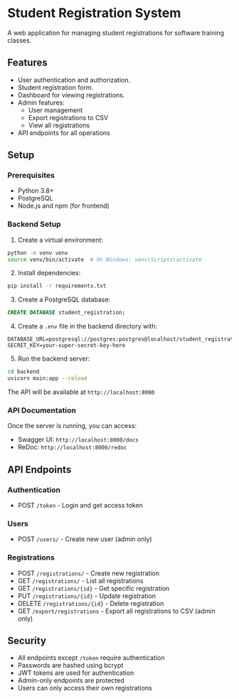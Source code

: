 # Student Registration System

A web application for managing student registrations for software training classes.

## Features

- User authentication and authorization.
- Student registration form.
- Dashboard for viewing registrations.
- Admin features:
  - User management
  - Export registrations to CSV
  - View all registrations
- API endpoints for all operations

## Setup

### Prerequisites

- Python 3.8+
- PostgreSQL
- Node.js and npm (for frontend)

### Backend Setup

1. Create a virtual environment:
```bash
python -m venv venv
source venv/bin/activate  # On Windows: venv\Scripts\activate
```

2. Install dependencies:
```bash
pip install -r requirements.txt
```

3. Create a PostgreSQL database:
```sql
CREATE DATABASE student_registration;
```

4. Create a `.env` file in the backend directory with:
```
DATABASE_URL=postgresql://postgres:postgres@localhost/student_registration
SECRET_KEY=your-super-secret-key-here
```

5. Run the backend server:
```bash
cd backend
uvicorn main:app --reload
```

The API will be available at `http://localhost:8000`

### API Documentation

Once the server is running, you can access:
- Swagger UI: `http://localhost:8000/docs`
- ReDoc: `http://localhost:8000/redoc`

## API Endpoints

### Authentication
- POST `/token` - Login and get access token

### Users
- POST `/users/` - Create new user (admin only)

### Registrations
- POST `/registrations/` - Create new registration
- GET `/registrations/` - List all registrations
- GET `/registrations/{id}` - Get specific registration
- PUT `/registrations/{id}` - Update registration
- DELETE `/registrations/{id}` - Delete registration
- GET `/export/registrations` - Export all registrations to CSV (admin only)

## Security

- All endpoints except `/token` require authentication
- Passwords are hashed using bcrypt
- JWT tokens are used for authentication
- Admin-only endpoints are protected
- Users can only access their own registrations 
